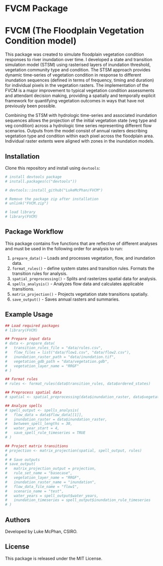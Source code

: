 FVCM Package
================

# FVCM (The Floodplain Vegetation Condition model)

This package was created to simulate floodplain vegetation condition
responses to river inundation over time. I developed a state and
transition simulation model (STSM) using rasterised layers of inundation
threshold, vegetation community type and condition. The STSM approach
provides dynamic time-series of vegetation condition in response to
different inundation sequences (defined in terms of frequency, timing
and duration) for individual pixels in the vegetation rasters. The
implementation of the FVCM is a major improvement to typical vegetation
condition assessments and attendant decision making, providing a
spatially and temporally explicit framework for quantifying vegetation
outcomes in ways that have not previously been possible.

Combining the STSM with hydrologic time-series and associated inundation
sequences allows the projection of the initial vegetation state (veg
type and veg condition) across a hydrologic time series representing
different flow scenarios. Outputs from the model consist of annual
rasters describing vegetation type and condition within each pixel
across the floodplain area. Individual raster extents were aligned with
zones in the inundation models.

## Installation

Clone this repository and install using `devtools`:

``` r
# install devtools package
# install.packages(c("devtools"))

# devtools::install_github("LukeMcPhan/FVCM")

# Remove the package zip after installation
# unlink("FVCM.zip")

# load library
# library(FVCM)
```

## Package Workflow

This package contains five functions that are reflective of different
analyses and must be used in the following order for analysis to run:

1)  `prepare_data()` – Loads and processes vegetation, flow, and
    inundation data.
2)  `format_rules()` - define system states and transition rules.
    Formats the transition rules for analysis.
3)  `spatial_preprocessing()` - Splits and rasterizes spatial data for
    analysis.
4)  `spells_analysis()` - Analyzes flow data and calculates applicable
    transitions.
5)  `matrix_projection()` - Projects vegetation state transitions
    spatially.
6)  `save_output()` - Saves annual rasters and summaries.

## Example Usage

``` r
## Load required packages
# library(FVCM)

## Prepare input data
# data <- prepare_data(
#   transition_rules_file = "data/rules.csv",
#   flow_files = list("data/flow1.csv", "data/flow2.csv"),
#   inundation_raster_path = "data/inundation.tif",
#   vegetation_gdb_path = "data/vegetation.gdb",
#   vegetation_layer_name = "RRGF"
# )

## Format rules
# rules <- format_rules(data$transition_rules, data$ordered_states)

## Preprocess spatial data
# spatial <- spatial_preprocessing(data$inundation_raster, data$vegetation_data)

## Analyze spells
# spell_output <- spells_analysis(
#   flow_data = data$flow_data[[1]],
#   inundation_raster = data$inundation_raster,
#   between_spell_lengths = 30,
#   water_year_start = 4,
#   save_spell_rule_timeseries = TRUE
# )

## Project matrix transitions
# projection <- matrix_projection(spatial, spell_output, rules)
# 
# # Save outputs
# save_output(
#   matrix_projection_output = projection,
#   rule_set_name = "basecase",
#   vegetation_layer_name = "RRGF",
#   inundation_raster_name = "inundation",
#   flow_data_file_name = "flow1",
#   scenario_name = "test",
#   water_years = spell_output$water_years,
#   inundation_timeseries = spell_output$inundation_rule_timeseries
# )
```

## Authors

Developed by Luke McPhan, CSIRO.

## License

This package is released under the MIT License.
